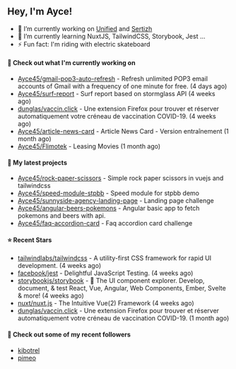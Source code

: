 ## Hey, I'm Ayce!
- 🔭 I’m currently working on <a href="https://link-u.nified.com/">Unified</a> and <a href="https://sertizh.fr/">Sertizh</a>
- 🌱 I’m currently learning NuxtJS, TailwindCSS, Storybook, Jest ...
- ⚡ Fun fact: I'm riding with electric skateboard

#### 👷 Check out what I'm currently working on

- [Ayce45/gmail-pop3-auto-refresh](https://github.com/Ayce45/gmail-pop3-auto-refresh) - Refresh unlimited POP3 email accounts of Gmail with a frequency of one minute for free. (4 days ago)
- [Ayce45/surf-report](https://github.com/Ayce45/surf-report) - Surf report based on stormglass API (4 weeks ago)
- [dunglas/vaccin.click](https://github.com/dunglas/vaccin.click) - Une extension Firefox pour trouver et réserver automatiquement votre créneau de vaccination COVID-19. (4 weeks ago)
- [Ayce45/article-news-card](https://github.com/Ayce45/article-news-card) - Article News Card - Version entraînement (1 month ago)
- [Ayce45/Flimotek](https://github.com/Ayce45/Flimotek) - Leasing Movies (1 month ago)

#### 🌱 My latest projects

- [Ayce45/rock-paper-scissors](https://github.com/Ayce45/rock-paper-scissors) - Simple rock paper scissors in vuejs and tailwindcss
- [Ayce45/speed-module-stpbb](https://github.com/Ayce45/speed-module-stpbb) - Speed module for stpbb demo
- [Ayce45/sunnyside-agency-landing-page](https://github.com/Ayce45/sunnyside-agency-landing-page) - Landing page challenge
- [Ayce45/angular-beers-pokemons](https://github.com/Ayce45/angular-beers-pokemons) - Angular basic app to fetch pokemons and beers with api.
- [Ayce45/faq-accordion-card](https://github.com/Ayce45/faq-accordion-card) - Faq accordion card challenge

#### ⭐ Recent Stars

- [tailwindlabs/tailwindcss](https://github.com/tailwindlabs/tailwindcss) - A utility-first CSS framework for rapid UI development. (4 weeks ago)
- [facebook/jest](https://github.com/facebook/jest) - Delightful JavaScript Testing. (4 weeks ago)
- [storybookjs/storybook](https://github.com/storybookjs/storybook) - 📓 The UI component explorer. Develop, document, &amp; test React, Vue, Angular, Web Components, Ember, Svelte &amp; more! (4 weeks ago)
- [nuxt/nuxt.js](https://github.com/nuxt/nuxt.js) - The Intuitive Vue(2) Framework (4 weeks ago)
- [dunglas/vaccin.click](https://github.com/dunglas/vaccin.click) - Une extension Firefox pour trouver et réserver automatiquement votre créneau de vaccination COVID-19. (1 month ago)

#### 👯 Check out some of my recent followers

- [kibotrel](https://github.com/kibotrel)
- [pimeo](https://github.com/pimeo)
